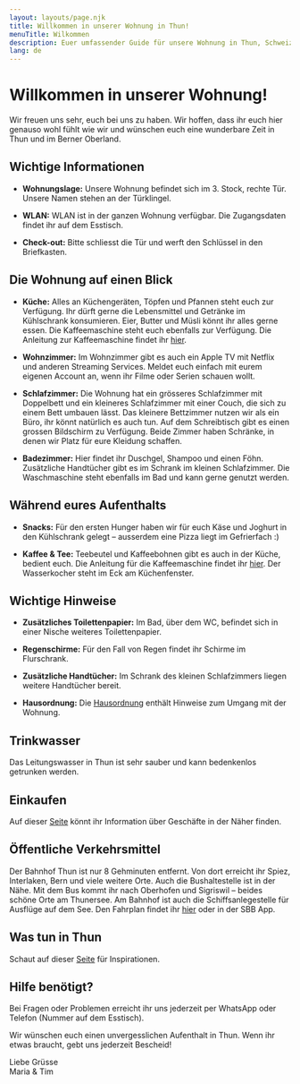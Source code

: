 ```yaml
---
layout: layouts/page.njk
title: Willkommen in unserer Wohnung in Thun!
menuTitle: Wilkommen
description: Euer umfassender Guide für unsere Wohnung in Thun, Schweiz
lang: de
---
```


# Willkommen in unserer Wohnung!

Wir freuen uns sehr, euch bei uns zu haben. Wir hoffen, dass ihr euch hier genauso wohl fühlt wie wir und wünschen euch eine wunderbare Zeit in Thun und im Berner Oberland.

## Wichtige Informationen

- **Wohnungslage:** Unsere Wohnung befindet sich im 3. Stock, rechte Tür. Unsere Namen stehen an der Türklingel.

- **WLAN:** WLAN ist in der ganzen Wohnung verfügbar. Die Zugangsdaten findet ihr auf dem Esstisch.

- **Check-out:** Bitte schliesst die Tür und werft den Schlüssel in den Briefkasten.

## Die Wohnung auf einen Blick

- **Küche:** Alles an Küchengeräten, Töpfen und Pfannen steht euch zur Verfügung. Ihr dürft gerne die Lebensmittel und Getränke im Kühlschrank konsumieren. Eier, Butter und Müsli könnt ihr alles gerne essen. Die Kaffeemaschine steht euch ebenfalls zur Verfügung. Die Anleitung zur Kaffeemaschine findet ihr [hier](/de/coffee-machine/).

- **Wohnzimmer:** Im Wohnzimmer gibt es auch ein Apple TV mit Netflix und anderen Streaming Services. Meldet euch einfach mit eurem eigenen Account an, wenn ihr Filme oder Serien schauen wollt.

- **Schlafzimmer:** Die Wohnung hat ein grösseres Schlafzimmer mit Doppelbett und ein kleineres Schlafzimmer mit einer Couch, die sich zu einem Bett umbauen lässt. Das kleinere Bettzimmer nutzen wir als ein Büro, ihr könnt natürlich es auch tun. Auf dem Schreibtisch gibt es einen grossen Bildschirm zu Verfügung. Beide Zimmer haben Schränke, in denen wir Platz für eure Kleidung schaffen.

- **Badezimmer:** Hier findet ihr Duschgel, Shampoo und einen Föhn. Zusätzliche Handtücher gibt es im Schrank im kleinen Schlafzimmer. Die Waschmaschine steht ebenfalls im Bad und kann gerne genutzt werden.

## Während eures Aufenthalts

- **Snacks:** Für den ersten Hunger haben wir für euch Käse und Joghurt in den Kühlschrank gelegt – ausserdem eine Pizza liegt im Gefrierfach :)

- **Kaffee & Tee:** Teebeutel und Kaffeebohnen gibt es auch in der Küche, bedient euch. Die Anleitung für die Kaffeemaschine findet ihr [hier](/de/coffee-machine/). Der Wasserkocher steht im Eck am Küchenfenster.

## Wichtige Hinweise

- **Zusätzliches Toilettenpapier:** Im Bad, über dem WC, befindet sich in einer Nische weiteres Toilettenpapier.

- **Regenschirme:** Für den Fall von Regen findet ihr Schirme im Flurschrank.

- **Zusätzliche Handtücher:** Im Schrank des kleinen Schlafzimmers liegen weitere Handtücher bereit.

- **Hausordnung:** Die [Hausordnung](/de/house-rules/) enthält Hinweise zum Umgang mit der Wohnung.

## Trinkwasser

Das Leitungswasser in Thun ist sehr sauber und kann bedenkenlos getrunken werden.

## Einkaufen

Auf dieser [Seite](/de/shops) könnt ihr Information über Geschäfte in der Näher finden.

## Öffentliche Verkehrsmittel

 Der Bahnhof Thun ist nur 8 Gehminuten entfernt. Von dort erreicht ihr Spiez, Interlaken, Bern und viele weitere Orte. Auch die Bushaltestelle ist in der Nähe. Mit dem Bus kommt ihr nach Oberhofen und Sigriswil – beides schöne Orte am Thunersee. Am Bahnhof ist auch die Schiffsanlegestelle für Ausflüge auf dem See. Den Fahrplan findet ihr [hier](https://www.bls-schiff.ch/de/schifffahrt/fahrplan) oder in der SBB App.

## Was tun in Thun

Schaut auf dieser [Seite](/de/inspirations) für Inspirationen.

## Hilfe benötigt?

Bei Fragen oder Problemen erreicht ihr uns jederzeit per WhatsApp oder Telefon (Nummer auf dem Esstisch).

Wir wünschen euch einen unvergesslichen Aufenthalt in Thun. Wenn ihr etwas braucht, gebt uns jederzeit Bescheid!

Liebe Grüsse  
Maria & Tim